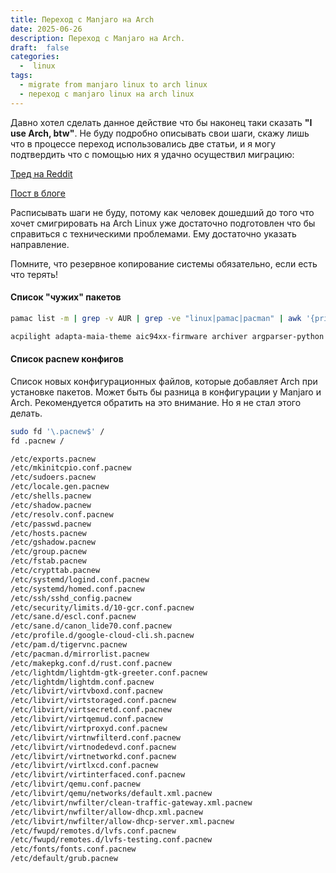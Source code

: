 ```yaml
---
title: Переход с Manjaro на Arch
date: 2025-06-26
description: Переход с Manjaro на Arch.
draft:  false
categories:
  -  linux
tags:
  - migrate from manjaro linux to arch linux
  - переход с manjaro linux на arch linux
---
```


Давно хотел сделать данное действие что бы наконец таки сказать **"I use Arch, btw"**. Не буду подробно описывать свои шаги, скажу лишь что в процессе переход использовались две статьи, и я могу подтвердить что с помощью них я удачно осуществил миграцию:

[Тред на Reddit](https://www.reddit.com/r/ManjaroLinux/comments/jx42ar/guide_for_manjaro_to_arch_migration_the_dirty_way/)

[Пост в блоге](https://wyssmann.com/blog/2021/05/convert-manjaro-linux-back-to-arch-linux/)

Расписывать шаги не буду, потому как человек дошедший до того что хочет смигрировать на Arch Linux уже достаточно подготовлен что бы справиться с техническими проблемами. Ему достаточно указать направление.

Помните, что резервное копирование системы обязательно, если есть что терять!

#### Список "чужих" пакетов

```bash
pamac list -m | grep -v AUR | grep -ve "linux|pamac|pacman" | awk '{print $1}' | sed -z 's/\n/ /g'
```

```bash
acpilight adapta-maia-theme aic94xx-firmware archiver argparser-python asdf-vm-git ast-firmware aura-bin auto-auto-complete auto-cpufreq autorestic-bin bashmount bcwipe btrfs-assistant btrfs-list bumblebee-status calamares-tools celt cfiles chfs ckbcomp clipman cmake-extras cmst cointop-bin crestic ctpv-git cursor-bin dcfldd debhelper debian-keyring debspawn devtools-git dh-autoreconf dmenu-manjaro downgrade drawio-bin dtrx dvdrip electron-castlab-bin enpass-bin etcd-bin evhz-git fatrace fbxkb ffmpeg-compat-54 game-devices-udev gcc13 gcc13-libs gconf general-preprocessor gfs2-utils ghostmirror git-buildpackage github-desktop-bin gklib gksu gmime goland goland-jre golangci-lint-bin google-chrome gopass-ui-bin gopeed-bin grub-theme-manjaro gtkglext gxkb-ru-by-flags helixbinhx hfsprogs hyprwayland-scanner-git i3-default-artwork i3-help i3-scripts i3exit i3keys idle incron-next insomnia-bin insync intltool-debian iometer ipmiview ironbar-git iwgtk jamesdsp jdtls joshuto-bin jre-jetbrains kali-archive-keyring kbd-tapper kbdd-git keeweb-desktop-bin kitemmodels5 kotlin-native-bin kvantum-manjaro lazydocker libavutil-52 libco libcroco libcurl-impersonate-bin libelectron libelectron-electron-meta libgksu libglade libguess libpamac libscrypt linux-acpi_call-meta linux-firmware-bnx2x linux-headers-meta linux-meta linux-zfs-meta linux612 linux615 linux615-acpi_call linux615-headers linux615-r8168 linux615-zfs lswt manjaro-alsa manjaro-application-utility manjaro-browser-settings manjaro-check-repos manjaro-connman manjaro-hello manjaro-icons manjaro-iso-profiles-base manjaro-keyring manjaro-pipewire manjaro-printer manjaro-ranger-settings manjaro-release manjaro-settings-manager manjaro-settings-manager-notifier manjaro-system manjaro-tools-base-git manjaro-tools-yaml-git manjaro-wallpapers-17.0 manjaro-zsh-config mantissa masterpdfeditor-free menulibre metis mhwd mhwd-amdgpu mhwd-ati mhwd-db mhwd-nvidia mhwd-nvidia-390xx mhwd-nvidia-470xx mkinitcpio-firmware mkinitcpio-openswap mockery-bin moosync-bin mpz neoray-git netcf networkmanager-dmenu-git numix-icon-theme-git nvidia-driver-assistant ookla-speedtest-bin openarena openjpeg opera overskride pacman-cleanup-hook pacman-mirrors pamac-cli pamac-gnome-integration pamac-gtk pandoc-bin peertube-viewer-rs-bin perl-gtk2-ex-form-factory perl-gtk2-ex-simple-list phoronix-test-suite po-debconf pod2man postman-bin powerkit protoc-gen-go-bin protoc-gen-go-grpc-bin python-async-timeout python-async_generator python-cached-property python-clint python-colored python-curl-cffi python-dacite python-fuzzyfinder python-gps3 python-isit python-jaraco.vcs python-jaraco.versioning python-jarowinkler python-jinja-time python-manuf python-mock python-munge python-npyscreen python-pafy-git python-pathvalidate python-pid python-progress python-pyqt5-chart python-pyrsistent python-pytest-loop python-pytest-runner python-pytoml python-rapidfuzz-capi python-rst.linker python-sip4 python-soundcloud-v2 python-telethon-session-sqlalchemy python-webtest-aiohttp python-wget python-xkbgroup python3-aur python3-memoizedb python3-xcgf python3-xcpf qt5-styleplugins rate-mirrors-bin reiserfsprogs rest-server-bin resticity rootbar-hg ruby-kwalify rustdesk-bin samsung_magician-consumer-ssd scc scrub shellcheck-bin simplescreenrecorder sip4 skb slstatus solar-python soundcloud-dl sparrow-wifi-git spectre-meltdown-checker speedtest-go sublime-merge svu syncthingctl-bin systemd-boot-manager t1lib telegram-desktop-bin tixati transcode tree-sitter-cpp tree-sitter-go trickle trizen ttf-font-icons ttf-meslo-nerd-font-powerlevel10k tuna-desktop ulauncher upd72020x-fw urbanterror v86d vagrant ventoy-bin wd719x-firmware wdisplays wl-clipboard-history-git wlay-git wlprop wlr-dpms-git woeusb wxglade xautolock xbps xcursor-simpleandsoft xcwd-git xdg-su xf86-video-vmware xf86miscproto xidlehook xkb-switch-i3 xkblayout xnviewmp yandex-browser yandex-cloud-bin yay-bin youtube-dl youtube-viewer zd1211-firmware zed-preview-bin zerofree zfs-utils zoom zsh-theme-powerlevel10k
```

#### Список pacnew конфигов

Список новых конфигурационных файлов, которые добавляет Arch при установке пакетов. Может быть бы разница в конфигурации у Manjaro и Arch. Рекомендуется обратить на это внимание. Но я не стал этого делать.

```bash
sudo fd '\.pacnew$' /
fd .pacnew /
```

```bash
/etc/exports.pacnew
/etc/mkinitcpio.conf.pacnew
/etc/sudoers.pacnew
/etc/locale.gen.pacnew
/etc/shells.pacnew
/etc/shadow.pacnew
/etc/resolv.conf.pacnew
/etc/passwd.pacnew
/etc/hosts.pacnew
/etc/gshadow.pacnew
/etc/group.pacnew
/etc/fstab.pacnew
/etc/crypttab.pacnew
/etc/systemd/logind.conf.pacnew
/etc/systemd/homed.conf.pacnew
/etc/ssh/sshd_config.pacnew
/etc/security/limits.d/10-gcr.conf.pacnew
/etc/sane.d/escl.conf.pacnew
/etc/sane.d/canon_lide70.conf.pacnew
/etc/profile.d/google-cloud-cli.sh.pacnew
/etc/pam.d/tigervnc.pacnew
/etc/pacman.d/mirrorlist.pacnew
/etc/makepkg.conf.d/rust.conf.pacnew
/etc/lightdm/lightdm-gtk-greeter.conf.pacnew
/etc/lightdm/lightdm.conf.pacnew
/etc/libvirt/virtvboxd.conf.pacnew
/etc/libvirt/virtstoraged.conf.pacnew
/etc/libvirt/virtsecretd.conf.pacnew
/etc/libvirt/virtqemud.conf.pacnew
/etc/libvirt/virtproxyd.conf.pacnew
/etc/libvirt/virtnwfilterd.conf.pacnew
/etc/libvirt/virtnodedevd.conf.pacnew
/etc/libvirt/virtnetworkd.conf.pacnew
/etc/libvirt/virtlxcd.conf.pacnew
/etc/libvirt/virtinterfaced.conf.pacnew
/etc/libvirt/qemu.conf.pacnew
/etc/libvirt/qemu/networks/default.xml.pacnew
/etc/libvirt/nwfilter/clean-traffic-gateway.xml.pacnew
/etc/libvirt/nwfilter/allow-dhcp.xml.pacnew
/etc/libvirt/nwfilter/allow-dhcp-server.xml.pacnew
/etc/fwupd/remotes.d/lvfs.conf.pacnew
/etc/fwupd/remotes.d/lvfs-testing.conf.pacnew
/etc/fonts/fonts.conf.pacnew
/etc/default/grub.pacnew
```
